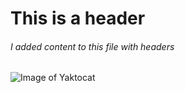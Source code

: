 # This is a header
###### I added content to this file with headers
![Image of Yaktocat](https://octodex.github.com/images/yaktocat.png)

